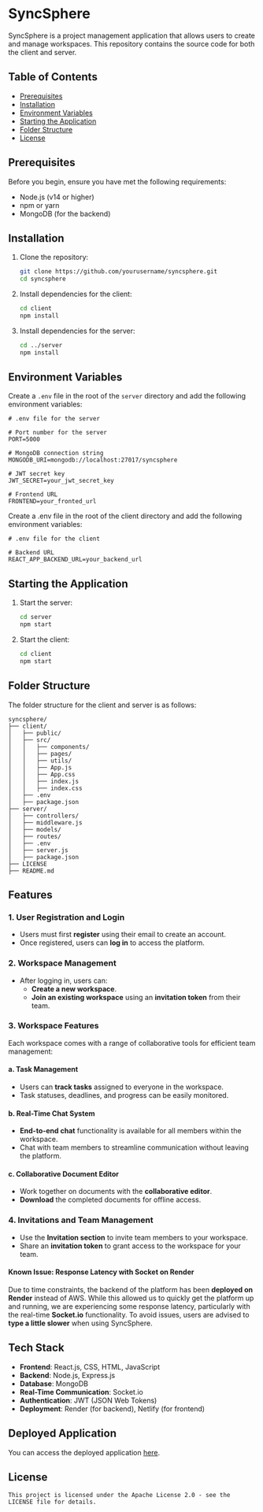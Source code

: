 # SyncSphere

SyncSphere is a project management application that allows users to create and manage workspaces. This repository contains the source code for both the client and server.

## Table of Contents

- [Prerequisites](#prerequisites)
- [Installation](#installation)
- [Environment Variables](#environment-variables)
- [Starting the Application](#starting-the-application)
- [Folder Structure](#folder-structure)
- [License](#license)

## Prerequisites

Before you begin, ensure you have met the following requirements:

- Node.js (v14 or higher)
- npm or yarn
- MongoDB (for the backend)

## Installation

1. Clone the repository:

    ```bash
    git clone https://github.com/yourusername/syncsphere.git
    cd syncsphere
    ```

2. Install dependencies for the client:

    ```bash
    cd client
    npm install
    ```

3. Install dependencies for the server:

    ```bash
    cd ../server
    npm install
    ```

## Environment Variables

Create a `.env` file in the root of the `server` directory and add the following environment variables:

```env
# .env file for the server

# Port number for the server
PORT=5000

# MongoDB connection string
MONGODB_URI=mongodb://localhost:27017/syncsphere

# JWT secret key
JWT_SECRET=your_jwt_secret_key

# Frontend URL
FRONTEND=your_fronted_url
```

Create a .env file in the root of the client directory and add the following environment variables:

```env
# .env file for the client

# Backend URL
REACT_APP_BACKEND_URL=your_backend_url

```


## Starting the Application

1. Start the server:

    ```bash
    cd server
    npm start
    ```

2. Start the client:

    ```bash
    cd client
    npm start
    ```

## Folder Structure

The folder structure for the client and server is as follows:

```
syncsphere/
├── client/
│   ├── public/
│   ├── src/
│   │   ├── components/
│   │   ├── pages/
│   │   ├── utils/
│   │   ├── App.js
│   │   ├── App.css
│   │   ├── index.js
│   │   ├── index.css
│   ├── .env
│   ├── package.json
├── server/
│   ├── controllers/
│   ├── middleware.js
│   ├── models/
│   ├── routes/
│   ├── .env
│   ├── server.js
│   ├── package.json
├── LICENSE
├── README.md
```
## Features

### 1. User Registration and Login
- Users must first **register** using their email to create an account.
- Once registered, users can **log in** to access the platform.

### 2. Workspace Management
- After logging in, users can:
  - **Create a new workspace**.
  - **Join an existing workspace** using an **invitation token** from their team.

### 3. Workspace Features
Each workspace comes with a range of collaborative tools for efficient team management:

#### a. Task Management
- Users can **track tasks** assigned to everyone in the workspace.
- Task statuses, deadlines, and progress can be easily monitored.

#### b. Real-Time Chat System
- **End-to-end chat** functionality is available for all members within the workspace.
- Chat with team members to streamline communication without leaving the platform.

#### c. Collaborative Document Editor
- Work together on documents with the **collaborative editor**.
- **Download** the completed documents for offline access.

### 4. Invitations and Team Management
- Use the **Invitation section** to invite team members to your workspace.
- Share an **invitation token** to grant access to the workspace for your team.

#### Known Issue: Response Latency with Socket on Render

Due to time constraints, the backend of the platform has been **deployed on Render** instead of AWS. While this allowed us to quickly get the platform up and running, we are experiencing some response latency, particularly with the real-time **Socket.io** functionality.
To avoid issues, users are advised to **type a little slower** when using SyncSphere.

## Tech Stack

- **Frontend**: React.js, CSS, HTML, JavaScript
- **Backend**: Node.js, Express.js
- **Database**: MongoDB
- **Real-Time Communication**: Socket.io
- **Authentication**: JWT (JSON Web Tokens)
- **Deployment**: Render (for backend), Netlify (for frontend)

## Deployed Application

You can access the deployed application [here](https://syncsphere.netlify.app/).


## License
    
```plaintext
This project is licensed under the Apache License 2.0 - see the LICENSE file for details.
```
